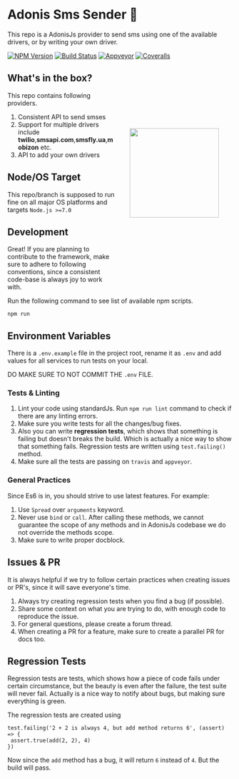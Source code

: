 # Adonis Sms Sender 📩

This repo is a AdonisJs provider to send sms using one of the available drivers, or by writing your own driver.


[![NPM Version][npm-image]][npm-url]
[![Build Status][travis-image]][travis-url]
[![Appveyor][appveyor-image]][appveyor-url]
[![Coveralls][coveralls-image]][coveralls-url]

<img src="http://res.cloudinary.com/adonisjs/image/upload/q_100/v1497112678/adonis-purple_pzkmzt.svg" width="200px" align="right" hspace="30px" vspace="140px">

## What's in the box?

This repo contains following providers.

1. Consistent API to send smses
2. Support for multiple drivers include **twilio**,**smsapi.com**,**smsfly.ua**,**mobizon** etc.
3. API to add your own drivers

## Node/OS Target

This repo/branch is supposed to run fine on all major OS platforms and targets `Node.js >=7.0`

## Development

Great! If you are planning to contribute to the framework, make sure to adhere to following conventions, since a consistent code-base is always joy to work with.

Run the following command to see list of available npm scripts.

```
npm run
```

## Environment Variables

There is a `.env.example` file in the project root, rename it as `.env` and add values for all services to run tests on your local. 

DO MAKE SURE TO NOT COMMIT THE `.env` FILE.

### Tests & Linting

1. Lint your code using standardJs. Run `npm run lint` command to check if there are any linting errors.
2. Make sure you write tests for all the changes/bug fixes.
3. Also you can write **regression tests**, which shows that something is failing but doesn't breaks the build. Which is actually a nice way to show that something fails. Regression tests are written using `test.failing()` method.
4. Make sure all the tests are passing on `travis` and `appveyor`.

### General Practices

Since Es6 is in, you should strive to use latest features. For example:

1. Use `Spread` over `arguments` keyword.
2. Never use `bind` or `call`. After calling these methods, we cannot guarantee the scope of any methods and in AdonisJs codebase we do not override the methods scope.
3. Make sure to write proper docblock.

## Issues & PR

It is always helpful if we try to follow certain practices when creating issues or PR's, since it will save everyone's time.

1. Always try creating regression tests when you find a bug (if possible).
2. Share some context on what you are trying to do, with enough code to reproduce the issue.
3. For general questions, please create a forum thread.
4. When creating a PR for a feature, make sure to create a parallel PR for docs too.


## Regression Tests

Regression tests are tests, which shows how a piece of code fails under certain circumstance, but the beauty is even after the failure, the test suite will never fail. Actually is a nice way to notify about bugs, but making sure everything is green.

The regression tests are created using

```
test.failing('2 + 2 is always 4, but add method returns 6', (assert) => {
 assert.true(add(2, 2), 4)
})
```

Now since the `add` method has a bug, it will return `6` instead of `4`. But the build will pass.

[appveyor-image]: https://img.shields.io/appveyor/ci/yariksav/adonis-smser/master.svg?style=flat-square

[appveyor-url]: https://ci.appveyor.com/project/yariksav/adonis-smser

[npm-image]: https://img.shields.io/npm/v/yariksav/adonis-smser.svg?style=flat-square
[npm-url]: https://npmjs.org/package/yariksav/adonis-smser

[travis-image]: https://img.shields.io/travis/yariksav/adonis-smser/master.svg?style=flat-square
[travis-url]: https://travis-ci.org/yariksav/adonis-smser

[coveralls-image]: https://img.shields.io/coveralls/yariksav/adonis-smser/develop.svg?style=flat-square

[coveralls-url]: https://coveralls.io/github/yariksav/adonis-smser
